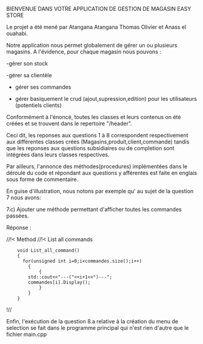 BIENVENUE DANS VOTRE APPLICATION DE GESTION DE MAGASIN EASY STORE

Le projet a été mené par Atangana Atangana Thomas Olivier et Anass el ouahabi.

Notre application nous permet  globalement de  gérer un ou plusieurs magasins. A l'évidence, pour chaque magasin nous pouvons :

-gérer son stock

-gérer sa clientèle

- gérer ses commandes

- gérer basiquement le crud (ajout,supression,edition) pour les utilisateurs (potentiels clients)

Conformément à l'énoncé, toutes les classes et leurs contenus on été créées et
se trouvent dans le repertoire "/header".

Ceci dit, les reponses aux questions 1 à 8 correspondent respectivement aux différentes classes crées (Magasins,produit,client,commande) tandis que les reponses aux questions subsidiaires ou de completion sont  intégrées dans leurs classes respectives.

Par ailleurs, l'annonce des méthodes(procedures) implémentées dans le déroulé du  code et répondant aux questions y afférentes est faite en englais sous forme de commentaire.

En guise d'illustration, nous notons par exemple qu' au sujet de la question 7 nous avons:

7.c) Ajouter une méthode permettant d'afficher toutes les commandes passées.

Réponse :

 //!< Method
        //!< List all commands

        void List_all_command()
        {
          for(unsigned int i=0;i<commandes.size();i++)
            {
                {
            std::cout<<"---("<<i+1<<")---";
            commandes[i].Display();
                }
            }
        }
!//

Enfin, l'exécution de la  question 8.a relative à la création du menu de selection se fait dans le programme principal qui n'est rien d'autre que  le fichier main.cpp
